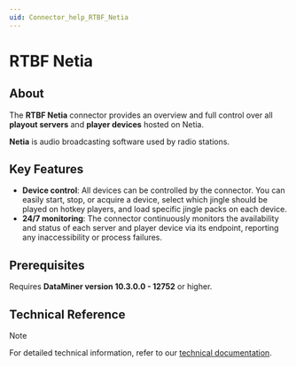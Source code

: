 ```yaml
---
uid: Connector_help_RTBF_Netia
---
```


# RTBF Netia

## About

The **RTBF Netia** connector provides an overview and full control over all **playout servers** and **player devices** hosted on Netia.

**Netia** is audio broadcasting software used by radio stations.

## Key Features

- **Device control**: All devices can be controlled by the connector. You can easily start, stop, or acquire a device, select which jingle should be played on hotkey players, and load specific jingle packs on each device.
- **24/7 monitoring**: The connector continuously monitors the availability and status of each server and player device via its endpoint, reporting any inaccessibility or process failures.

## Prerequisites

Requires **DataMiner version 10.3.0.0 - 12752** or higher.

## Technical Reference

> [!NOTE]
> For detailed technical information, refer to our [technical documentation](xref:Connector_help_RTBF_Netia_Technical).
